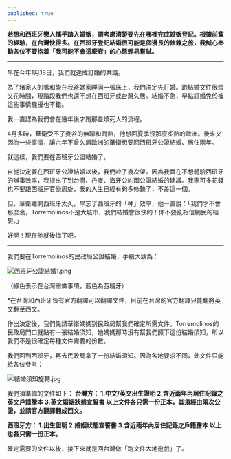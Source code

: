 ```yaml
---
published: true
---
```

**若想和西班牙戀人攜手踏入婚姻，請考慮清楚要先在哪裡完成婚姻登記。根據前輩的經驗，在台灣快得多。在西班牙登記結婚很可能是個漫長的修鍊之旅，我誠心奉勸各位不要抱着「我可能不會這麼衰」的心態輕易嘗試。**

**********

早在今年1月18日，我們就達成訂婚的共識。

為了堵家人的嘴和能在我爸媽家睡同一張床上，我們決定先訂婚。跑結婚文件很煩又花時間，現階段我們也還不想在西班牙或台灣久居。結婚不急，早點訂婚免於被這些事情騷擾也不錯。

我一直認為我們會在幾年後才跑那些煩死人的流程。

4月多時，華衛受不了曼谷的無聊和悶熱，他想回夏季沒那麼炙熱的歐洲。後來又因為一些事情，讓六年不曾久居歐洲的華衛想要回西班牙公證結婚、居住兩年。

就這樣，我們要在西班牙公證結婚了。

自從決定要在西班牙公證結婚以後，我們吵了幾次架。因為我實在不想體驗西班牙的辦事效率，我提出了到台灣、丹麥、海牙公約國公證結婚的建議。我寧可多花錢也不要跟西班牙官僚周旋，我的人生已經有夠多修鍊了，不差這一個。

但，華衛離開西班牙太久，早忘了西班牙的「神」效率，他一直說：「我們才不會那麼衰，Torremolinos不是大城市，我們結婚會很快的！你不要亂相信網民的經驗。」

好啊！現在他就後悔了吧。

**********

我們要在Torremolinos的民政局公證結婚，手續大致為：

![西班牙公證結婚1.png]({{site.baseurl}}/images/西班牙公證結婚1.png)




（綠色表示在台灣需做事項，藍色為西班牙）

*在台灣和西班牙皆有官方翻譯可以翻譯文件，目前在台灣的官方翻譯只能翻將英文翻至西文。


作出決定後，我們先請華衛媽媽到民政局幫我們確定所需文件。Torremolinos的民政局門口就貼有一張結婚須知，她媽媽那時沒有幫我們照下這份結婚須知，所以我們不是很確定每種文件需要的份數。

我們回到西班牙，再去民政局拿了一份結婚須知。因為各地要求不同，此文件只能給各位參考：

![結婚須知旋轉.jpg]({{site.baseurl}}/images/結婚須知旋轉.jpg)




我們須準備的文件如下：
**台灣方：
1.中文/英文出生證明
2.含近兩年內居住記錄之英文戶籍謄本
3.英文婚姻狀態宣誓書
以上文件各只需一份正本，其須經由兩次公證，並請官方翻譯翻成西文。**

**西班牙方：
1.出生證明
2.婚姻狀態宣誓書
3.含近兩年內居住記錄之戶籍謄本
以上也各只需一份正本。**

確定需要的文件以後，接下來就是回台灣做「跑文件大地遊戲」了。

